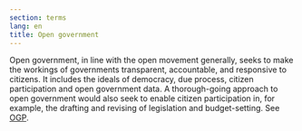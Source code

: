 ```yaml
---
section: terms
lang: en
title: Open government
---
```


Open government, in line with the open movement generally, seeks to make the workings of governments transparent, accountable, and responsive to citizens. It includes the ideals of democracy, due process, citizen participation and open government data. A thorough-going approach to open government would also seek to enable citizen participation in, for example, the drafting and revising of legislation and budget-setting. See [OGP](../ogp/).
